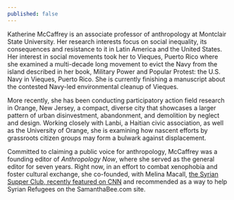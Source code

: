 ```yaml
---
published: false
---
```

Katherine McCaffrey is an associate professor of anthropology at Montclair State University.  Her research interests focus on social inequality, its consequences and resistance to it in Latin America and the United States. Her interest in social movements took her to Vieques, Puerto Rico where she examined a multi-decade long movement to evict the Navy from the island described in her book, Military Power and Popular Protest: the U.S. Navy in Vieques, Puerto Rico.  She is currently finishing a manuscript about the contested Navy-led environmental cleanup of Vieques.   


More recently, she has been conducting participatory action field research in Orange, New Jersey, a compact, diverse city that showcases a larger pattern of urban disinvestment, abandonment, and demolition by neglect and design. Working closely with Lanbi, a Haitian civic association, as well as the University of Orange, she is examining how nascent efforts by grassroots citizen groups may form a bulwark against displacement.  


Committed to claiming a public voice for anthropology, McCaffrey was a founding editor of _Anthropology Now_, where she served as the general editor for seven years. Right now, in an effort to combat xenophobia and foster cultural exchange, she co-founded, with Melina Macall, [the Syrian Supper Club, recently featured on CNN](http://www.cnn.com/2016/10/18/us/syrian-refugees-new-jersey-camerota/#) and recommended as a way to help Syrian Refugees on the SamanthaBee.com site.
